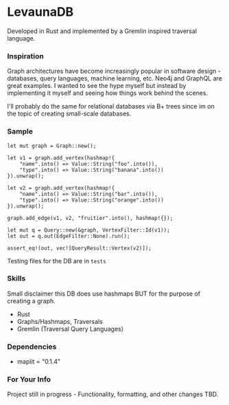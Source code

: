 # LevaunaDB

Developed in Rust and implemented by a Gremlin inspired traversal language.

### Inspiration

Graph architectures have become increasingly popular in software design - databases, query languages, machine learning, etc. Neo4j and GraphQL are great examples. I wanted to see the hype myself but instead by implementing it myself and seeing how things work behind the scenes.

I'll probably do the same for relational databases via B+ trees since im on the topic of creating small-scale databases.

### Sample

```
let mut graph = Graph::new();

let v1 = graph.add_vertex(hashmap!{
    "name".into() => Value::String("foo".into()),
    "type".into() => Value::String("banana".into())
}).unwrap();

let v2 = graph.add_vertex(hashmap!{
    "name".into() => Value::String("bar".into()),
    "type".into() => Value::String("orange".into())
}).unwrap();

graph.add_edge(v1, v2, "fruitier".into(), hashmap!{});

let mut q = Query::new(&graph, VertexFilter::Id(v1));
let out = q.out(EdgeFilter::None).run();

assert_eq!(out, vec![QueryResult::Vertex(v2)]);
```

Testing files for the DB are in `tests`

### Skills

Small disclaimer this DB does use hashmaps BUT for the purpose of creating a graph.

- Rust
- Graphs/Hashmaps, Traversals
- Gremlin (Traversal Query Languages)

### Dependencies

- maplit = "0.1.4"

### For Your Info

Project still in progress - Functionality, formatting, and other changes TBD.
